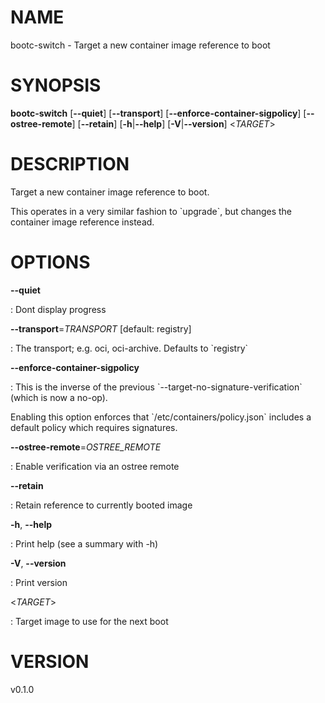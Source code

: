 # NAME

bootc-switch - Target a new container image reference to boot

# SYNOPSIS

**bootc-switch** \[**\--quiet**\] \[**\--transport**\]
\[**\--enforce-container-sigpolicy**\] \[**\--ostree-remote**\]
\[**\--retain**\] \[**-h**\|**\--help**\] \[**-V**\|**\--version**\]
\<*TARGET*\>

# DESCRIPTION

Target a new container image reference to boot.

This operates in a very similar fashion to \`upgrade\`, but changes the
container image reference instead.

# OPTIONS

**\--quiet**

:   Dont display progress

**\--transport**=*TRANSPORT* \[default: registry\]

:   The transport; e.g. oci, oci-archive. Defaults to \`registry\`

**\--enforce-container-sigpolicy**

:   This is the inverse of the previous
    \`\--target-no-signature-verification\` (which is now a no-op).

Enabling this option enforces that \`/etc/containers/policy.json\`
includes a default policy which requires signatures.

**\--ostree-remote**=*OSTREE_REMOTE*

:   Enable verification via an ostree remote

**\--retain**

:   Retain reference to currently booted image

**-h**, **\--help**

:   Print help (see a summary with -h)

**-V**, **\--version**

:   Print version

\<*TARGET*\>

:   Target image to use for the next boot

# VERSION

v0.1.0
